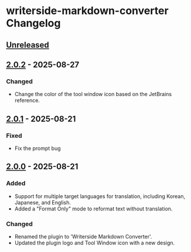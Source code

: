 <!-- Keep a Changelog guide -> https://keepachangelog.com -->

# writerside-markdown-converter Changelog

## [Unreleased]

## [2.0.2] - 2025-08-27

### Changed

- Change the color of the tool window icon based on the JetBrains reference.

## [2.0.1] - 2025-08-21

### Fixed

- Fix the prompt bug

## [2.0.0] - 2025-08-21

### Added

- Support for multiple target languages for translation, including Korean, Japanese, and English.
- Added a "Format Only" mode to reformat text without translation.

### Changed

- Renamed the plugin to 'Writerside Markdown Converter'.
- Updated the plugin logo and Tool Window icon with a new design.

[Unreleased]: https://github.com/ckgod/writerside-markdown-converter/compare/v2.0.2...HEAD
[2.0.2]: https://github.com/ckgod/writerside-markdown-converter/compare/v2.0.1...v2.0.2
[2.0.1]: https://github.com/ckgod/writerside-markdown-converter/compare/v2.0.0...v2.0.1
[2.0.0]: https://github.com/ckgod/writerside-markdown-converter/commits/v2.0.0
